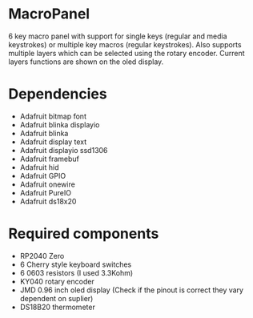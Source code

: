 # MacroPanel
6 key macro panel with support for single keys (regular and media keystrokes) or multiple key macros (regular keystrokes). Also supports multiple layers which can be selected using the rotary encoder. Current layers functions are shown on the oled display. 

# Dependencies
- Adafruit bitmap font
- Adafruit blinka displayio
- Adafruit blinka
- Adafruit display text
- Adafruit displayio ssd1306
- Adafruit framebuf
- Adafruit hid
- Adafruit GPIO
- Adafruit onewire
- Adafruit PureIO
- Adafruit ds18x20

# Required components
- RP2040 Zero
- 6 Cherry style keyboard switches
- 6 0603 resistors (I used 3.3Kohm)
- KY040 rotary encoder
- JMD 0.96 inch oled display (Check if the pinout is correct they vary dependent on suplier)
- DS18B20 thermometer
